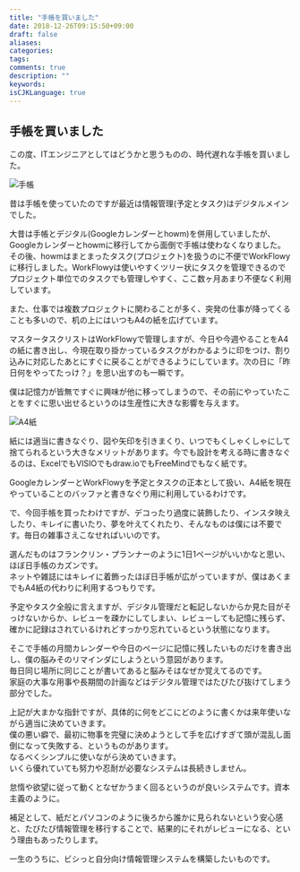 ```yaml
---
title: "手帳を買いました"
date: 2018-12-26T09:15:50+09:00
draft: false
aliases:
categories:
tags:
comments: true
description: ""
keywords:
isCJKLanguage: true
---
```


## 手帳を買いました

この度、ITエンジニアとしてはどうかと思うものの、時代遅れな手帳を買いました。

![手帳](/images/post/P_20181225_143419.jpg)

昔は手帳を使っていたのですが最近は情報管理(予定とタスク)はデジタルメインでした。

大昔は手帳とデジタル(Googleカレンダーとhowm)を併用していましたが、Googleカレンダーとhowmに移行してから面倒で手帳は使わなくなりました。  
その後、howmはまとまったタスク(プロジェクト)を扱うのに不便でWorkFlowyに移行しました。WorkFlowyは使いやすくツリー状にタスクを管理できるのでプロジェクト単位でのタスクでも管理しやすく、ここ数ヶ月あまり不便なく利用しています。

また、仕事では複数プロジェクトに関わることが多く、突発の仕事が降ってくることも多いので、机の上にはいつもA4の紙を広げています。

マスタータスクリストはWorkFlowyで管理しますが、今日や今週やることをA4の紙に書き出し、今現在取り掛かっているタスクがわかるように印をつけ、割り込みに対応したあとにすぐに戻ることができるようにしています。次の日に「昨日何をやってたっけ？」を思い出すのも一瞬です。

僕は記憶力が皆無ですぐに興味が他に移ってしまうので、その前にやっていたことをすぐに思い出せるというのは生産性に大きな影響を与えます。

![A4紙](/images/post/P_20181225_144413.jpg)

紙には適当に書きなぐり、図や矢印を引きまくり、いつでもくしゃくしゃにして捨てられるという大きなメリットがあります。今でも設計を考える時に書きなぐるのは、ExcelでもVISIOでもdraw.ioでもFreeMindでもなく紙です。

GoogleカレンダーとWorkFlowyを予定とタスクの正本として扱い、A4紙を現在やっていることのバッファと書きなぐり用に利用しているわけです。

で、今回手帳を買ったわけですが、デコったり過度に装飾したり、インスタ映えしたり、キレイに書いたり、夢を叶えてくれたり、そんなものは僕には不要です。毎日の雑事さえこなせればいいのです。

選んだものはフランクリン・プランナーのように1日1ページがいいかなと思い、ほぼ日手帳のカズンです。  
ネットや雑誌にはキレイに着飾ったほぼ日手帳が広がっていますが、僕はあくまでもA4紙の代わりに利用するつもりです。

予定やタスク全般に言えますが、デジタル管理だと転記しないからか見た目がそっけないからか、レビューを疎かにしてしまい、レビューしても記憶に残らず、確かに記録はされているけれどすっかり忘れているという状態になります。

そこで手帳の月間カレンダーや今日のページに記憶に残したいものだけを書き出し、僕の脳みそのリマインダにしようという意図があります。  
毎日同じ場所に同じことが書いてあると脳みそはなぜか覚えてるのです。  
家庭の大事な用事や長期間の計画などはデジタル管理ではたびたび抜けてしまう部分でした。

上記が大まかな指針ですが、具体的に何をどこにどのように書くかは来年使いながら適当に決めていきます。  
僕の悪い癖で、最初に物事を完璧に決めようとして手を広げすぎて頭が混乱し面倒になって失敗する、というものがあります。  
なるべくシンプルに使いながら決めていきます。  
いくら優れていても努力や忍耐が必要なシステムは長続きしません。

怠惰や欲望に従って動くとなぜかうまく回るというのが良いシステムです。資本主義のように。

補足として、紙だとパソコンのように後ろから誰かに見られないという安心感と、たびたび情報管理を移行することで、結果的にそれがレビューになる、という理由もあったりします。

一生のうちに、ビシっと自分向け情報管理システムを構築したいものです。
